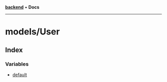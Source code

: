 [**backend**](../../README.md) • **Docs**

***

# models/User

## Index

### Variables

- [default](variables/default.md)
